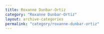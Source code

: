 ```yaml
---
title: Roxanne Dunbar-Ortiz
category: "Roxanne Dunbar-Ortiz"
layout: archive-categories
permalink: "category/roxanne-dunbar-ortiz"
---
```

